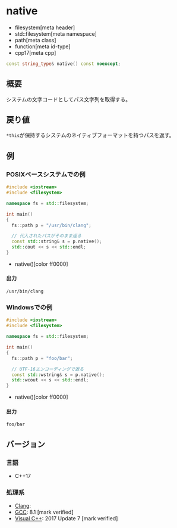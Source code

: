 # native
* filesystem[meta header]
* std::filesystem[meta namespace]
* path[meta class]
* function[meta id-type]
* cpp17[meta cpp]

```cpp
const string_type& native() const noexcept;
```

## 概要
システムの文字コードとしてパス文字列を取得する。


## 戻り値
`*this`が保持するシステムのネイティブフォーマットを持つパスを返す。


## 例
### POSIXベースシステムでの例
```cpp example
#include <iostream>
#include <filesystem>

namespace fs = std::filesystem;

int main()
{
  fs::path p = "/usr/bin/clang";

  // 代入されたパスがそのまま返る
  const std::string& s = p.native();
  std::cout << s << std::endl;
}
```
* native()[color ff0000]

#### 出力
```
/usr/bin/clang
```


### Windowsでの例
```cpp
#include <iostream>
#include <filesystem>

namespace fs = std::filesystem;

int main()
{
  fs::path p = "foo/bar";

  // UTF-16エンコーディングで返る
  const std::wstring& s = p.native();
  std::wcout << s << std::endl;
}
```
* native()[color ff0000]

#### 出力
```
foo/bar
```

## バージョン
### 言語
- C++17

### 処理系
- [Clang](/implementation.md#clang):
- [GCC](/implementation.md#gcc): 8.1 [mark verified]
- [Visual C++](/implementation.md#visual_cpp): 2017 Update 7 [mark verified]
